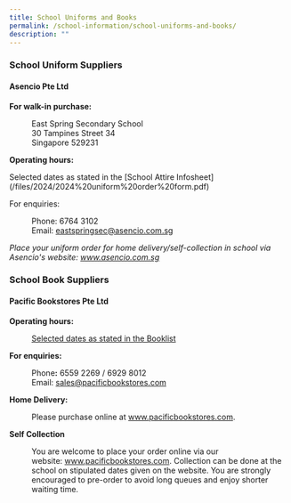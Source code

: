 ```yaml
---
title: School Uniforms and Books
permalink: /school-information/school-uniforms-and-books/
description: ""
---
```

<h3><strong>School Uniform Suppliers</strong></h3>
<h4><strong>Asencio Pte Ltd</strong></h4>
<p><strong>For walk-in purchase:</strong></p>
<p style="padding-left: 40px;">East Spring Secondary School<br>30 Tampines Street 34<br>Singapore 529231</p>
<p><strong>Operating hours:</strong></p>
Selected dates as stated in the [School Attire Infosheet](/files/2024/2024%20uniform%20order%20form.pdf)

For enquiries:<br><p></p>
<p style="padding-left: 40px;">Phone: 6764 3102<br>Email:&nbsp;<a target="" href="mailto:eastspringsec@asencio.com.sg">eastspringsec@asencio.com.sg</a></p>
<p><em>Place your uniform order for home delivery/self-collection in school via Asencio's website:&nbsp;<a rel="noopener" target="_blank" href="http://www.asencio.com.sg/">www.asencio.com.sg</a></em></p>
<p></p>
<h3><strong>School Book Suppliers</strong></h3>
<h4><strong>Pacific Bookstores Pte Ltd</strong></h4>
<p><strong>Operating hours:</strong></p>
<p style="padding-left: 40px;"><a target="" href="/school-information/booklist-2024">Selected dates as stated in the Booklist</a></p>
<p><strong>For enquiries:</strong></p>
<p style="padding-left: 40px;">Phone<strong>:</strong>&nbsp;6559 2269 / 6929 8012<br>Email:&nbsp;<a target="" href="mailto:sales@pacificbookstores.com">sales@pacificbookstores.com</a></p>
<p><strong>Home Delivery:<br></strong></p>
<p style="padding-left: 40px;">Please purchase online at&nbsp;<a rel="noopener" target="_blank" href="http://www.pacificbookstores.com/">www.pacificbookstores.com</a>.</p>
<p><strong>Self Collection</strong></p>
<p style="padding-left: 40px;">You are welcome to place your order online via our website:&nbsp;<a rel="noopener" target="_blank" href="http://www.pacificbookstores.com/">www.pacificbookstores.com</a>. Collection can be done at the school on stipulated dates given on the website. You are strongly encouraged to pre-order to avoid long queues and enjoy shorter waiting time.</p>
<p><strong></strong></p>